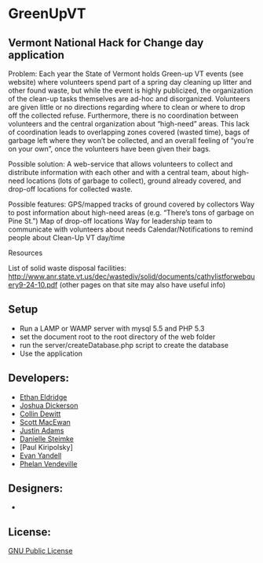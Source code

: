 GreenUpVT
==========

Vermont National Hack for Change day application
--------------------------------------------------

Problem: Each year the State of Vermont holds Green-up VT events (see website) where volunteers spend part of a spring day cleaning up litter and other found waste, but while the event is highly publicized, the organization of the clean-up tasks themselves are ad-hoc and disorganized. Volunteers are given little or no directions regarding where to clean or where to drop off the collected refuse. Furthermore, there is no coordination between volunteers and the central organization about “high-need” areas. This lack of coordination leads to overlapping zones covered (wasted time), bags of garbage left where they won’t be collected, and an overall feeling of “you’re on your own”, once the volunteers have been given their bags. 

Possible solution: A web-service that allows volunteers to collect and distribute information with each other and with a central team, about high-need locations (lots of garbage to collect), ground already covered, and drop-off locations for collected waste. 

Possible features: 
GPS/mapped tracks of ground covered by collectors
Way to post information about high-need areas (e.g. “There’s tons of garbage on Pine St.”) 
Map of drop-off locations
Way for leadership team to communicate with volunteers about needs
Calendar/Notifications to remind people about Clean-Up VT day/time

Resources

List of solid waste disposal facilities: http://www.anr.state.vt.us/dec/wastediv/solid/documents/cathylistforwebquery9-24-10.pdf
(other pages on that site may also have useful info)

Setup
------------------
- Run a LAMP or WAMP server with mysql 5.5 and PHP 5.3
- set the document root to the root directory of the web folder
- run the server/createDatabase.php script to create the database
- Use the application

Developers:
------------------
- [Ethan Eldridge]
- [Joshua Dickerson]
- [Collin Dewitt]
- [Scott MacEwan]
- [Justin Adams]
- [Danielle Steimke]
- [Paul Kiripolsky]
- [Evan Yandell]
- [Phelan Vendeville]

Designers:
------------------
- 

License:
----------
[GNU Public License]

[GNU Public License]: http://www.gnu.org/licenses/gpl.html
[Ethan Eldridge]: https://github.com/EJEHardenberg/
[Evan Yandell]: https://github.com/primehunter326
[Collin Dewitt]: https://github.com/milus16
[Joshua Dickerson]:https://github.com/JoshuaDickerson
[Scott MacEwan]: https://github.com/smacewan101
[Danielle Steimke]: https://github.com/iknitformydog
[Justin Adams]:https://github.com/justcadams
[Phelan Vendeville]: https://github.com/the-hobbes

